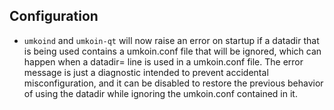 Configuration
---

- `umkoind` and `umkoin-qt` will now raise an error on startup if a datadir that is being used contains a umkoin.conf file that will be ignored, which can happen when a datadir= line is used in a umkoin.conf file. The error message is just a diagnostic intended to prevent accidental misconfiguration, and it can be disabled to restore the previous behavior of using the datadir while ignoring the umkoin.conf contained in it.
